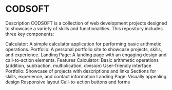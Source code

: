 # CODSOFT
Description
CODSOFT is a collection of web development projects designed to showcase a variety of skills and functionalities. This repository includes three key components:

Calculator: A simple calculator application for performing basic arithmetic operations.
Portfolio: A personal portfolio site to showcase projects, skills, and experience.
Landing Page: A landing page with an engaging design and call-to-action elements.
Features
Calculator:
Basic arithmetic operations (addition, subtraction, multiplication, division)
User-friendly interface
Portfolio:
Showcase of projects with descriptions and links
Sections for skills, experience, and contact information
Landing Page:
Visually appealing design
Responsive layout
Call-to-action buttons and forms
